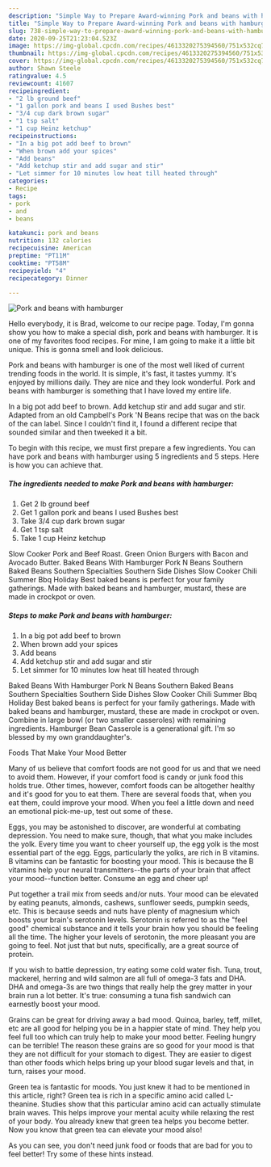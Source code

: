 ```yaml
---
description: "Simple Way to Prepare Award-winning Pork and beans with hamburger"
title: "Simple Way to Prepare Award-winning Pork and beans with hamburger"
slug: 738-simple-way-to-prepare-award-winning-pork-and-beans-with-hamburger
date: 2020-09-25T21:23:04.523Z
image: https://img-global.cpcdn.com/recipes/4613320275394560/751x532cq70/pork-and-beans-with-hamburger-recipe-main-photo.jpg
thumbnail: https://img-global.cpcdn.com/recipes/4613320275394560/751x532cq70/pork-and-beans-with-hamburger-recipe-main-photo.jpg
cover: https://img-global.cpcdn.com/recipes/4613320275394560/751x532cq70/pork-and-beans-with-hamburger-recipe-main-photo.jpg
author: Shawn Steele
ratingvalue: 4.5
reviewcount: 41607
recipeingredient:
- "2 lb ground beef"
- "1 gallon pork and beans I used Bushes best"
- "3/4 cup dark brown sugar"
- "1 tsp salt"
- "1 cup Heinz ketchup"
recipeinstructions:
- "In a big pot add beef to brown"
- "When brown add your spices"
- "Add beans"
- "Add ketchup stir and add sugar and stir"
- "Let simmer for 10 minutes low heat till heated through"
categories:
- Recipe
tags:
- pork
- and
- beans

katakunci: pork and beans 
nutrition: 132 calories
recipecuisine: American
preptime: "PT11M"
cooktime: "PT58M"
recipeyield: "4"
recipecategory: Dinner

---
```



![Pork and beans with hamburger](https://img-global.cpcdn.com/recipes/4613320275394560/751x532cq70/pork-and-beans-with-hamburger-recipe-main-photo.jpg)

Hello everybody, it is Brad, welcome to our recipe page. Today, I'm gonna show you how to make a special dish, pork and beans with hamburger. It is one of my favorites food recipes. For mine, I am going to make it a little bit unique. This is gonna smell and look delicious.

Pork and beans with hamburger is one of the most well liked of current trending foods in the world. It is simple, it's fast, it tastes yummy. It's enjoyed by millions daily. They are nice and they look wonderful. Pork and beans with hamburger is something that I have loved my entire life.

In a big pot add beef to brown. Add ketchup stir and add sugar and stir. Adapted from an old Campbell&#39;s Pork &#39;N Beans recipe that was on the back of the can label. Since I couldn&#39;t find it, I found a different recipe that sounded similar and then tweeked it a bit.


To begin with this recipe, we must first prepare a few ingredients. You can have pork and beans with hamburger using 5 ingredients and 5 steps. Here is how you can achieve that.

<!--inarticleads1-->

##### The ingredients needed to make Pork and beans with hamburger:

1. Get 2 lb ground beef
1. Get 1 gallon pork and beans I used Bushes best
1. Take 3/4 cup dark brown sugar
1. Get 1 tsp salt
1. Take 1 cup Heinz ketchup


Slow Cooker Pork and Beef Roast. Green Onion Burgers with Bacon and Avocado Butter. Baked Beans With Hamburger Pork N Beans Southern Baked Beans Southern Specialties Southern Side Dishes Slow Cooker Chili Summer Bbq Holiday Best baked beans is perfect for your family gatherings. Made with baked beans and hamburger, mustard, these are made in crockpot or oven. 

<!--inarticleads2-->

##### Steps to make Pork and beans with hamburger:

1. In a big pot add beef to brown
1. When brown add your spices
1. Add beans
1. Add ketchup stir and add sugar and stir
1. Let simmer for 10 minutes low heat till heated through


Baked Beans With Hamburger Pork N Beans Southern Baked Beans Southern Specialties Southern Side Dishes Slow Cooker Chili Summer Bbq Holiday Best baked beans is perfect for your family gatherings. Made with baked beans and hamburger, mustard, these are made in crockpot or oven. Combine in large bowl (or two smaller casseroles) with remaining ingredients. Hamburger Bean Casserole is a generational gift. I&#39;m so blessed by my own granddaughter&#39;s. 

Foods That Make Your Mood Better


Many of us believe that comfort foods are not good for us and that we need to avoid them. However, if your comfort food is candy or junk food this holds true. Other times, however, comfort foods can be altogether healthy and it's good for you to eat them. There are several foods that, when you eat them, could improve your mood. When you feel a little down and need an emotional pick-me-up, test out some of these.

Eggs, you may be astonished to discover, are wonderful at combating depression. You need to make sure, though, that what you make includes the yolk. Every time you want to cheer yourself up, the egg yolk is the most essential part of the egg. Eggs, particularly the yolks, are rich in B vitamins. B vitamins can be fantastic for boosting your mood. This is because the B vitamins help your neural transmitters--the parts of your brain that affect your mood--function better. Consume an egg and cheer up!

Put together a trail mix from seeds and/or nuts. Your mood can be elevated by eating peanuts, almonds, cashews, sunflower seeds, pumpkin seeds, etc. This is because seeds and nuts have plenty of magnesium which boosts your brain's serotonin levels. Serotonin is referred to as the "feel good" chemical substance and it tells your brain how you should be feeling all the time. The higher your levels of serotonin, the more pleasant you are going to feel. Not just that but nuts, specifically, are a great source of protein.

If you wish to battle depression, try eating some cold water fish. Tuna, trout, mackerel, herring and wild salmon are all full of omega-3 fats and DHA. DHA and omega-3s are two things that really help the grey matter in your brain run a lot better. It's true: consuming a tuna fish sandwich can earnestly boost your mood. 

Grains can be great for driving away a bad mood. Quinoa, barley, teff, millet, etc are all good for helping you be in a happier state of mind. They help you feel full too which can truly help to make your mood better. Feeling hungry can be terrible! The reason these grains are so good for your mood is that they are not difficult for your stomach to digest. They are easier to digest than other foods which helps bring up your blood sugar levels and that, in turn, raises your mood.

Green tea is fantastic for moods. You just knew it had to be mentioned in this article, right? Green tea is rich in a specific amino acid called L-theanine. Studies show that this particular amino acid can actually stimulate brain waves. This helps improve your mental acuity while relaxing the rest of your body. You already knew that green tea helps you become better. Now you know that green tea can elevate your mood also!

As you can see, you don't need junk food or foods that are bad for you to feel better! Try  some  of  these  hints  instead.

